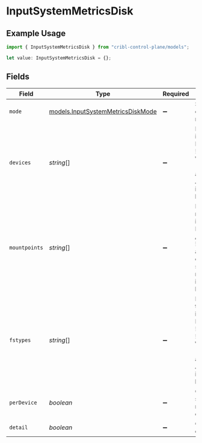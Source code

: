 # InputSystemMetricsDisk

## Example Usage

```typescript
import { InputSystemMetricsDisk } from "cribl-control-plane/models";

let value: InputSystemMetricsDisk = {};
```

## Fields

| Field                                                                                                                                                                             | Type                                                                                                                                                                              | Required                                                                                                                                                                          | Description                                                                                                                                                                       |
| --------------------------------------------------------------------------------------------------------------------------------------------------------------------------------- | --------------------------------------------------------------------------------------------------------------------------------------------------------------------------------- | --------------------------------------------------------------------------------------------------------------------------------------------------------------------------------- | --------------------------------------------------------------------------------------------------------------------------------------------------------------------------------- |
| `mode`                                                                                                                                                                            | [models.InputSystemMetricsDiskMode](../models/inputsystemmetricsdiskmode.md)                                                                                                      | :heavy_minus_sign:                                                                                                                                                                | Select the level of detail for disk metrics                                                                                                                                       |
| `devices`                                                                                                                                                                         | *string*[]                                                                                                                                                                        | :heavy_minus_sign:                                                                                                                                                                | Block devices to include/exclude. Examples: sda*, !loop*. Wildcards and ! (not) operators are supported. All devices are included if this list is empty.                          |
| `mountpoints`                                                                                                                                                                     | *string*[]                                                                                                                                                                        | :heavy_minus_sign:                                                                                                                                                                | Filesystem mountpoints to include/exclude. Examples: /, /home, !/proc*, !/tmp. Wildcards and ! (not) operators are supported. All mountpoints are included if this list is empty. |
| `fstypes`                                                                                                                                                                         | *string*[]                                                                                                                                                                        | :heavy_minus_sign:                                                                                                                                                                | Filesystem types to include/exclude. Examples: ext4, !*tmpfs, !squashfs. Wildcards and ! (not) operators are supported. All types are included if this list is empty.             |
| `perDevice`                                                                                                                                                                       | *boolean*                                                                                                                                                                         | :heavy_minus_sign:                                                                                                                                                                | Generate separate metrics for each device                                                                                                                                         |
| `detail`                                                                                                                                                                          | *boolean*                                                                                                                                                                         | :heavy_minus_sign:                                                                                                                                                                | Generate full disk metrics                                                                                                                                                        |